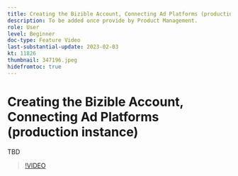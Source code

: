 ```yaml
---
title: Creating the Bizible Account, Connecting Ad Platforms (production instance)
description: To be added once provide by Product Management.
role: User
level: Beginner
doc-type: Feature Video
last-substantial-update: 2023-02-03
kt: 11826
thumbnail: 347196.jpeg
hidefromtoc: true
---
```


# Creating the Bizible Account, Connecting Ad Platforms (production instance)

TBD

>[!VIDEO](https://video.tv.adobe.com/v/347196/?quality=12&learn=on)

